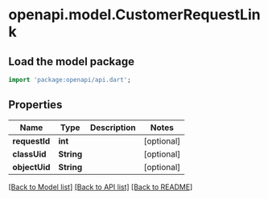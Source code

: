 # openapi.model.CustomerRequestLink

## Load the model package
```dart
import 'package:openapi/api.dart';
```

## Properties
Name | Type | Description | Notes
------------ | ------------- | ------------- | -------------
**requestId** | **int** |  | [optional] 
**classUid** | **String** |  | [optional] 
**objectUid** | **String** |  | [optional] 

[[Back to Model list]](../README.md#documentation-for-models) [[Back to API list]](../README.md#documentation-for-api-endpoints) [[Back to README]](../README.md)


